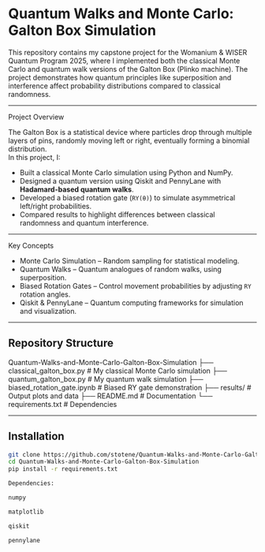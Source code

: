 # Quantum Walks and Monte Carlo: Galton Box Simulation

This repository contains my capstone project for the Womanium & WISER Quantum Program 2025, where I implemented both the classical Monte Carlo and quantum walk versions of the Galton Box (Plinko machine). The project demonstrates how quantum principles like superposition and interference affect probability distributions compared to classical randomness.

---

Project Overview

The Galton Box is a statistical device where particles drop through multiple layers of pins, randomly moving left or right, eventually forming a binomial distribution.  
In this project, I:
- Built a classical Monte Carlo simulation using Python and NumPy.
- Designed a quantum version using Qiskit and PennyLane with **Hadamard-based quantum walks**.
- Developed a biased rotation gate (`RY(θ)`) to simulate asymmetrical left/right probabilities.
- Compared results to highlight differences between classical randomness and quantum interference.

---

Key Concepts

- Monte Carlo Simulation – Random sampling for statistical modeling.
- Quantum Walks – Quantum analogues of random walks, using superposition.
- Biased Rotation Gates – Control movement probabilities by adjusting `RY` rotation angles.
- Qiskit & PennyLane – Quantum computing frameworks for simulation and visualization.

---

## Repository Structure
Quantum-Walks-and-Monte-Carlo-Galton-Box-Simulation
├── classical_galton_box.py # My classical Monte Carlo simulation
├── quantum_galton_box.py # My quantum walk simulation
├── biased_rotation_gate.ipynb # Biased RY gate demonstration
├── results/ # Output plots and data
├── README.md # Documentation
└── requirements.txt # Dependencies


---

## Installation
```bash
git clone https://github.com/stotene/Quantum-Walks-and-Monte-Carlo-Galton-Box-Simulation.git
cd Quantum-Walks-and-Monte-Carlo-Galton-Box-Simulation
pip install -r requirements.txt

Dependencies:

numpy

matplotlib

qiskit

pennylane
